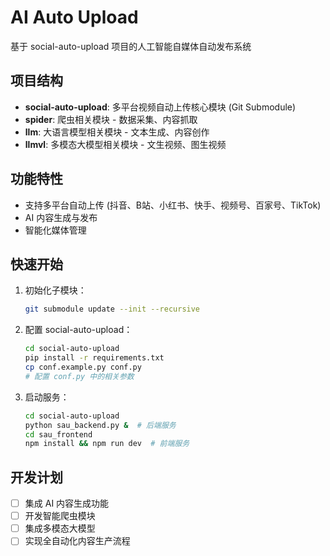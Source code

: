 # AI Auto Upload

基于 social-auto-upload 项目的人工智能自媒体自动发布系统

## 项目结构

- **social-auto-upload**: 多平台视频自动上传核心模块 (Git Submodule)
- **spider**: 爬虫相关模块 - 数据采集、内容抓取
- **llm**: 大语言模型相关模块 - 文本生成、内容创作
- **llmvl**: 多模态大模型相关模块 - 文生视频、图生视频

## 功能特性

- 支持多平台自动上传 (抖音、B站、小红书、快手、视频号、百家号、TikTok)
- AI 内容生成与发布
- 智能化媒体管理

## 快速开始

1. 初始化子模块：
   ```bash
   git submodule update --init --recursive
   ```

2. 配置 social-auto-upload：
   ```bash
   cd social-auto-upload
   pip install -r requirements.txt
   cp conf.example.py conf.py
   # 配置 conf.py 中的相关参数
   ```

3. 启动服务：
   ```bash
   cd social-auto-upload
   python sau_backend.py &  # 后端服务
   cd sau_frontend
   npm install && npm run dev  # 前端服务
   ```

## 开发计划

- [ ] 集成 AI 内容生成功能
- [ ] 开发智能爬虫模块
- [ ] 集成多模态大模型
- [ ] 实现全自动化内容生产流程
